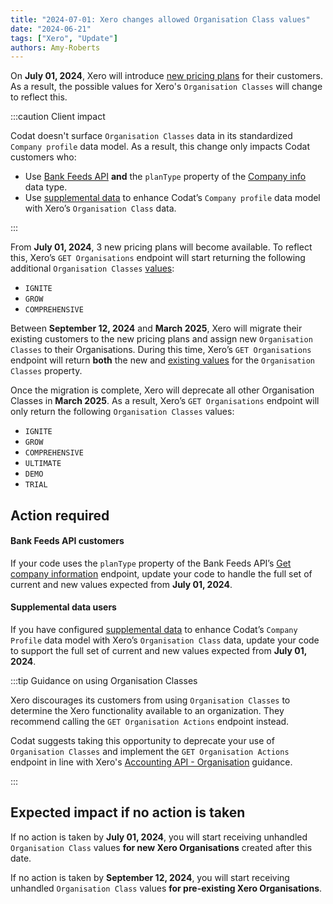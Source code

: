 ```yaml
---
title: "2024-07-01: Xero changes allowed Organisation Class values"
date: "2024-06-21"
tags: ["Xero", "Update"]
authors: Amy-Roberts
---
```


On **July 01, 2024**, Xero will introduce [new pricing plans](https://www.xero.com/uk/campaign/new-plans/) for their customers. As a result, the possible values for Xero's `Organisation Classes` will change to reflect this.

<!--truncate-->

:::caution Client impact

Codat doesn't surface `Organisation Classes` data in its standardized `Company profile` data model. As a result, this change only impacts Codat customers who: 

- Use [Bank Feeds API](/bank-feeds-api#/) **and** the `planType` property of the [Company info](/bank-feeds-api#/schemas/CompanyInformation) data type.
- Use [supplemental data](/using-the-api/supplemental-data/overview) to enhance Codat’s `Company profile` data model with Xero’s `Organisation Class` data.

:::

From **July 01, 2024**, 3 new pricing plans will become available. To reflect this, Xero’s `GET Organisations` endpoint will start returning the following additional `Organisation Classes` [values](https://developer.xero.com/documentation/api/accounting/types#organisation):

- `IGNITE`
- `GROW`
- `COMPREHENSIVE`

Between **September 12, 2024** and **March 2025**, Xero will migrate their existing customers to the new pricing plans and assign new `Organisation Classes` to their Organisations. During this time, Xero’s `GET Organisations` endpoint will return **both** the new and [existing values](https://developer.xero.com/documentation/api/accounting/types/#organisation) for the `Organisation Classes` property.

Once the migration is complete, Xero will deprecate all other Organisation Classes in **March 2025**. As a result, Xero’s `GET Organisations` endpoint will only return the following `Organisation Classes` values: 

- `IGNITE`
- `GROW`
- `COMPREHENSIVE`
- `ULTIMATE`
- `DEMO`
- `TRIAL`

## Action required

#### Bank Feeds API customers

If your code uses the `planType` property of the Bank Feeds API’s [Get company information](/bank-feeds-api#/operations/get-company-information) endpoint, update your code to handle the full set of current and new values expected from **July 01, 2024**.

#### Supplemental data users

If you have configured [supplemental data](/using-the-api/supplemental-data/overview) to enhance Codat’s `Company Profile` data model with Xero’s `Organisation Class` data, update your code to support the full set of current and new values expected from **July 01, 2024**.

:::tip Guidance on using Organisation Classes

Xero discourages its customers from using `Organisation Classes` to determine the Xero functionality available to an organization. They recommend calling the `GET Organisation Actions` endpoint instead. 

Codat suggests taking this opportunity to deprecate your use of `Organisation Classes` and implement the `GET Organisation Actions` endpoint in line with Xero's [Accounting API - Organisation](https://developer.xero.com/documentation/api/accounting/organisation#get-organisation-actions) guidance. 

:::

## Expected impact if no action is taken

If no action is taken by **July 01, 2024**, you will start receiving unhandled `Organisation Class` values **for new Xero Organisations** created after this date.

If no action is taken by **September 12, 2024**, you will start receiving unhandled `Organisation Class` values **for pre-existing Xero Organisations**.
